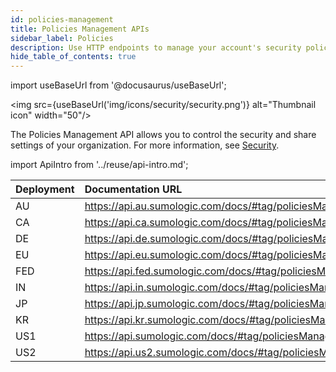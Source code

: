 ```yaml
---
id: policies-management
title: Policies Management APIs
sidebar_label: Policies
description: Use HTTP endpoints to manage your account's security policies.
hide_table_of_contents: true
---
```


import useBaseUrl from '@docusaurus/useBaseUrl';

<img src={useBaseUrl('img/icons/security/security.png')} alt="Thumbnail icon" width="50"/>

The Policies Management API allows you to control the security and share settings of your organization. For more information, see [Security](/docs/manage/security/).

import ApiIntro from '../reuse/api-intro.md';

<ApiIntro/>


| Deployment | Documentation URL                                          |
|:------------|:------------------------------------------------------------|
| AU         | https://api.au.sumologic.com/docs/#tag/policiesManagement  |
| CA         | https://api.ca.sumologic.com/docs/#tag/policiesManagement  |
| DE         | https://api.de.sumologic.com/docs/#tag/policiesManagement  |
| EU         | https://api.eu.sumologic.com/docs/#tag/policiesManagement  |
| FED        | https://api.fed.sumologic.com/docs/#tag/policiesManagement |
| IN         | https://api.in.sumologic.com/docs/#tag/policiesManagement  |
| JP         | https://api.jp.sumologic.com/docs/#tag/policiesManagement  |
| KR         | https://api.kr.sumologic.com/docs/#tag/policiesManagement  |
| US1        | https://api.sumologic.com/docs/#tag/policiesManagement     |
| US2        | https://api.us2.sumologic.com/docs/#tag/policiesManagement |

